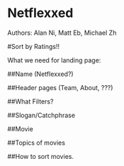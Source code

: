 Netflexxed
==========
Authors: Alan Ni, Matt Eb, Michael Zh

#Sort by Ratings!!

What we need for landing page:

##Name (Netflexxed?)

##Header pages (Team, About, ???)

##What Filters?

##Slogan/Catchphrase

##Movie

##Topics of movies

##How to sort movies.